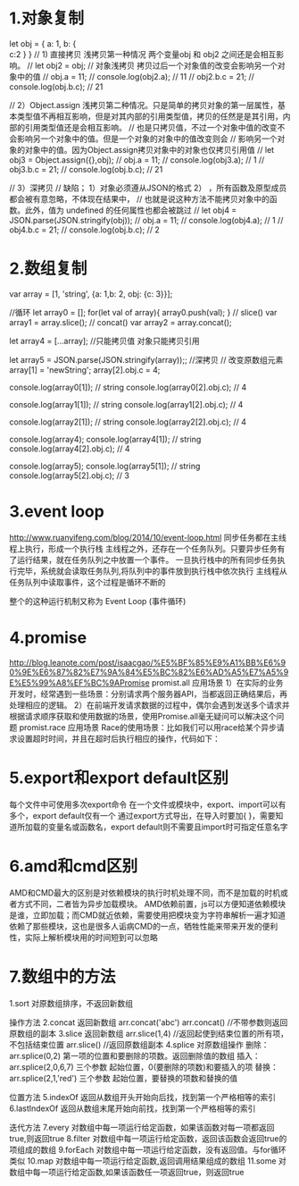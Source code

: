 # 1.对象复制
let obj = {
    a: 1,
    b: {    
        c:2
    }
}
// 1) 直接拷贝  浅拷贝第一种情况 两个变量obj 和 obj2 之间还是会相互影响。
// let obj2 = obj;  // 对象浅拷贝 拷贝过后一个对象值的改变会影响另一个对象中的值
// obj.a = 11;
// console.log(obj2.a);  // 11
// obj2.b.c = 21;
// console.log(obj.b.c);  // 21

// 2）Object.assign  浅拷贝第二种情况。只是简单的拷贝对象的第一层属性，基本类型值不再相互影响，但是对其内部的引用类型值，拷贝的任然是是其引用，内部的引用类型值还是会相互影响。
// 也是只拷贝值，不过一个对象中值的改变不会影响另一个对象中的值。但是一个对象的对象中的值改变则会
// 影响另一个对象的对象中的值。因为Object.assign拷贝对象中的对象也仅拷贝引用值
// let obj3 = Object.assign({},obj);
// obj.a = 11;
// console.log(obj3.a);  // 1
// obj3.b.c = 21;
// console.log(obj.b.c);  // 21

// 3）深拷贝
// 缺陷； 1）对象必须遵从JSON的格式  2） ，所有函数及原型成员都会被有意忽略，不体现在结果中，
// 也就是说这种方法不能拷贝对象中的函数。此外，值为 undefined 的任何属性也都会被跳过
// let obj4 = JSON.parse(JSON.stringify(obj));
// obj.a = 11;
// console.log(obj4.a);  // 1
// obj4.b.c = 21;
// console.log(obj.b.c);  // 2

# 2.数组复制
var array = [1, 'string', {a: 1,b: 2, obj: {c: 3}}];

//循环
let array0 = [];
for(let val of array){
    array0.push(val);
}
// slice()
var array1 = array.slice();
// concat()
var array2 = array.concat();

let array4 = [...array]; //只能拷贝值 对象只能拷贝引用

let array5 = JSON.parse(JSON.stringify(array));; //深拷贝
// 改变原数组元素
array[1] = 'newString';
array[2].obj.c = 4;


console.log(array0[1]); // string
console.log(array0[2].obj.c); // 4

console.log(array1[1]); // string
console.log(array1[2].obj.c); // 4

console.log(array2[1]); // string
console.log(array2[2].obj.c); // 4

console.log(array4);
console.log(array4[1]); // string
console.log(array4[2].obj.c); // 4

console.log(array5);
console.log(array5[1]); // string
console.log(array5[2].obj.c); // 3

# 3.event loop
http://www.ruanyifeng.com/blog/2014/10/event-loop.html
同步任务都在主线程上执行，形成一个执行栈
主线程之外，还存在一个任务队列。只要异步任务有了运行结果，就在任务队列之中放置一个事件。
一旦执行栈中的所有同步任务执行完毕，系统就会读取任务队列,将队列中的事件放到执行栈中依次执行
主线程从任务队列中读取事件，这个过程是循环不断的

整个的这种运行机制又称为 Event Loop (事件循环)

# 4.promise
http://blog.leanote.com/post/isaacgao/%E5%BF%85%E9%A1%BB%E6%90%9E%E6%87%82%E7%9A%84%E5%BC%82%E6%AD%A5%E7%A5%9E%E5%99%A8%EF%BC%9APromise
promist.all 应用场景
1）在实际的业务开发时，经常遇到一些场景：分别请求两个服务器API，当都返回正确结果后，再处理相应的逻辑。
2）在前端开发请求数据的过程中，偶尔会遇到发送多个请求并根据请求顺序获取和使用数据的场景，使用Promise.all毫无疑问可以解决这个问题
promist.race 应用场景
Race的使用场景：比如我们可以用race给某个异步请求设置超时时间，并且在超时后执行相应的操作，代码如下：

# 5.export和export default区别
每个文件中可使用多次export命令
在一个文件或模块中，export、import可以有多个，export default仅有一个
通过export方式导出，在导入时要加{ }，需要知道所加载的变量名或函数名，export default则不需要且import时可指定任意名字

# 6.amd和cmd区别
AMD和CMD最大的区别是对依赖模块的执行时机处理不同，而不是加载的时机或者方式不同，二者皆为异步加载模块。
AMD依赖前置，js可以方便知道依赖模块是谁，立即加载；而CMD就近依赖，需要使用把模块变为字符串解析一遍才知道依赖了那些模块，这也是很多人诟病CMD的一点，牺牲性能来带来开发的便利性，实际上解析模块用的时间短到可以忽略

# 7.数组中的方法
1.sort  对原数组排序，不返回新数组

操作方法
2.concat  返回新数组  arr.concat('abc')  arr.concat()  //不带参数则返回原数组的副本
3.slice   返回新数组  arr.slice(1,4)  //返回起使到结束位置的所有项，不包括结束位置  arr.slice() //返回原数组副本
4.splice  对原数组操作
删除： arr.splice(0,2)  第一项的位置和要删除的项数。返回删除值的数组
插入： arr.splice(2,0,6,7) 三个参数  起始位置，0(要删除的项数)和要插入的项
替换： arr.splice(2,1,'red')  三个参数   起始位置，要替换的项数和替换的值

位置方法
5.indexOf  返回从数组开头开始向后找，找到第一个严格相等的索引
6.lastIndexOf  返回从数组末尾开始向前找，找到第一个严格相等的索引

迭代方法
7.every 对数组中每一项运行给定函数，如果该函数对每一项都返回true,则返回true
8.filter 对数组中每一项运行给定函数，返回该函数会返回true的项组成的数组
9.forEach 对数组中每一项运行给定函数，没有返回值。与for循环类似
10.map  对数组中每一项运行给定函数,返回调用结果组成的数组
11.some   对数组中每一项运行给定函数,如果该函数任一项返回true，则返回true








